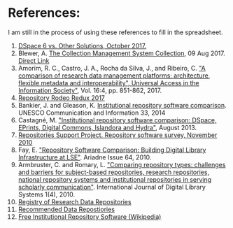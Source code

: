 # References:

I am still in the process of using these references to fill in the spreadsheet.

1. [DSpace 6 vs. Other Solutions, October 2017.](https://groups.google.com/forum/#!topic/dspace-community/41sT6qDMAFU)
2. Blewer, A. [The Collection Management System Collection](https://bits.ashleyblewer.com/blog/2017/08/09/collection-management-system-collection/), 09 Aug 2017. [Direct Link](https://docs.google.com/spreadsheets/d/1cXOug3qM0pNNeD_wssiVEv9c0W1Y5I1VDTnSPTk7fb4/edit#gid=0)
3. Amorim, R. C., Castro, J. A., Rocha da Silva, J., and Ribeiro, C. ["A comparison of research data management platforms: architecture, flexible metadata and interoperability", Universal Access in the Information Society"](https://doi.org/10.1007/s10209-016-0475-y), Vol. 16:4, pp. 851-862, 2017.
4. [Repository Rodeo Redux 2017](https://cdsweb.cern.ch/record/2273321/files/or2017-repository-rodeo.pdf)
5. Bankier, J. and Gleason, K. [Institutional repository software comparison](http://www.unesco.org/new/fileadmin/MULTIMEDIA/HQ/CI/CI/pdf/news/institutional_repository_software.pdf). UNESCO Communication and Information 33, 2014
6. Castagné, M. ["Institutional repository software comparison: DSpace, EPrints, Digital Commons, Islandora and Hydra"](https://open.library.ubc.ca/cIRcle/collections/graduateresearch/42591/items/1.0075768), August 2013.
7. [Repositories Support Project. Repository software survey, November 2010](http://www.rsp.ac.uk/start/software-survey/results-2010/)
8. Fay, E. ["Repository Software Comparison: Building Digital Library Infrastructure at LSE"](http://www.ariadne.ac.uk/issue64/fay/). Ariadne Issue 64, 2010.
9. Armbruster, C. and Romary, L. ["Comparing repository types: challenges and barriers for subject-based repositories, research repositories, national repository systems and institutional repositories in serving scholarly communication"](https://arxiv.org/abs/1005.0839). International Journal of Digital Library Systems 1(4), 2010.
10.	[Registry of Research Data Repositories](https://www.re3data.org/)
11. [Recommended Data Repostiories](https://www.nature.com/sdata/policies/repositories)
12. [Free Institutional Repository Software (Wikipedia)](https://en.wikipedia.org/wiki/Category:Free_institutional_repository_software)
